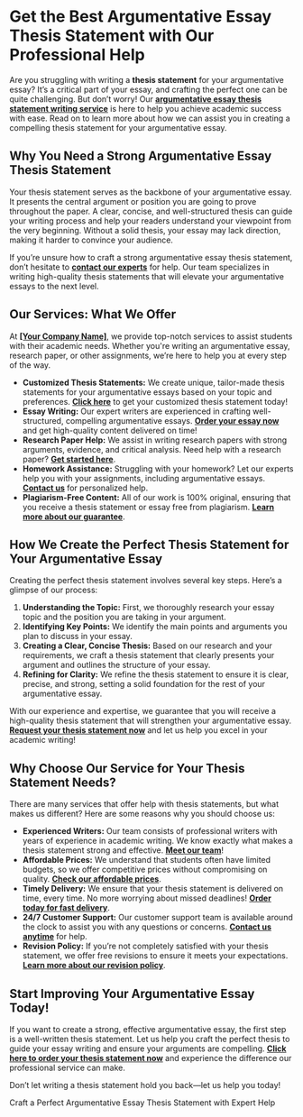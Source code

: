 <h1>Get the Best Argumentative Essay Thesis Statement with Our Professional Help</h1>

<p>Are you struggling with writing a <strong>thesis statement</strong> for your argumentative essay? It’s a critical part of your essay, and crafting the perfect one can be quite challenging. But don’t worry! Our <a href="https://tinyurl.com/topessay?keyword=argumentative+essay+thesis+statement"><strong>argumentative essay thesis statement writing service</strong></a> is here to help you achieve academic success with ease. Read on to learn more about how we can assist you in creating a compelling thesis statement for your argumentative essay.</p>

<h2>Why You Need a Strong Argumentative Essay Thesis Statement</h2>

<p>Your thesis statement serves as the backbone of your argumentative essay. It presents the central argument or position you are going to prove throughout the paper. A clear, concise, and well-structured thesis can guide your writing process and help your readers understand your viewpoint from the very beginning. Without a solid thesis, your essay may lack direction, making it harder to convince your audience.</p>

<p>If you’re unsure how to craft a strong argumentative essay thesis statement, don’t hesitate to <a href="https://tinyurl.com/topessay?keyword=argumentative+essay+thesis+statement"><strong>contact our experts</strong></a> for help. Our team specializes in writing high-quality thesis statements that will elevate your argumentative essays to the next level.</p>

<h2>Our Services: What We Offer</h2>

<p>At <a href="https://tinyurl.com/topessay?keyword=argumentative+essay+thesis+statement"><strong>[Your Company Name]</strong></a>, we provide top-notch services to assist students with their academic needs. Whether you're writing an argumentative essay, research paper, or other assignments, we’re here to help you at every step of the way.</p>

<ul>
  <li><strong>Customized Thesis Statements:</strong> We create unique, tailor-made thesis statements for your argumentative essays based on your topic and preferences. <a href="https://tinyurl.com/topessay?keyword=argumentative+essay+thesis+statement"><strong>Click here</strong></a> to get your customized thesis statement today!</li>
  <li><strong>Essay Writing:</strong> Our expert writers are experienced in crafting well-structured, compelling argumentative essays. <a href="https://tinyurl.com/topessay?keyword=argumentative+essay+thesis+statement"><strong>Order your essay now</strong></a> and get high-quality content delivered on time!</li>
  <li><strong>Research Paper Help:</strong> We assist in writing research papers with strong arguments, evidence, and critical analysis. Need help with a research paper? <a href="https://tinyurl.com/topessay?keyword=argumentative+essay+thesis+statement"><strong>Get started here</strong></a>.</li>
  <li><strong>Homework Assistance:</strong> Struggling with your homework? Let our experts help you with your assignments, including argumentative essays. <a href="https://tinyurl.com/topessay?keyword=argumentative+essay+thesis+statement"><strong>Contact us</strong></a> for personalized help.</li>
  <li><strong>Plagiarism-Free Content:</strong> All of our work is 100% original, ensuring that you receive a thesis statement or essay free from plagiarism. <a href="https://tinyurl.com/topessay?keyword=argumentative+essay+thesis+statement"><strong>Learn more about our guarantee</strong></a>.</li>
</ul>

<h2>How We Create the Perfect Thesis Statement for Your Argumentative Essay</h2>

<p>Creating the perfect thesis statement involves several key steps. Here’s a glimpse of our process:</p>

<ol>
  <li><strong>Understanding the Topic:</strong> First, we thoroughly research your essay topic and the position you are taking in your argument.</li>
  <li><strong>Identifying Key Points:</strong> We identify the main points and arguments you plan to discuss in your essay.</li>
  <li><strong>Creating a Clear, Concise Thesis:</strong> Based on our research and your requirements, we craft a thesis statement that clearly presents your argument and outlines the structure of your essay.</li>
  <li><strong>Refining for Clarity:</strong> We refine the thesis statement to ensure it is clear, precise, and strong, setting a solid foundation for the rest of your argumentative essay.</li>
</ol>

<p>With our experience and expertise, we guarantee that you will receive a high-quality thesis statement that will strengthen your argumentative essay. <a href="https://tinyurl.com/topessay?keyword=argumentative+essay+thesis+statement"><strong>Request your thesis statement now</strong></a> and let us help you excel in your academic writing!</p>

<h2>Why Choose Our Service for Your Thesis Statement Needs?</h2>

<p>There are many services that offer help with thesis statements, but what makes us different? Here are some reasons why you should choose us:</p>

<ul>
  <li><strong>Experienced Writers:</strong> Our team consists of professional writers with years of experience in academic writing. We know exactly what makes a thesis statement strong and effective. <a href="https://tinyurl.com/topessay?keyword=argumentative+essay+thesis+statement"><strong>Meet our team</strong></a>!</li>
  <li><strong>Affordable Prices:</strong> We understand that students often have limited budgets, so we offer competitive prices without compromising on quality. <a href="https://tinyurl.com/topessay?keyword=argumentative+essay+thesis+statement"><strong>Check our affordable prices</strong></a>.</li>
  <li><strong>Timely Delivery:</strong> We ensure that your thesis statement is delivered on time, every time. No more worrying about missed deadlines! <a href="https://tinyurl.com/topessay?keyword=argumentative+essay+thesis+statement"><strong>Order today for fast delivery</strong></a>.</li>
  <li><strong>24/7 Customer Support:</strong> Our customer support team is available around the clock to assist you with any questions or concerns. <a href="https://tinyurl.com/topessay?keyword=argumentative+essay+thesis+statement"><strong>Contact us anytime</strong></a> for help.</li>
  <li><strong>Revision Policy:</strong> If you’re not completely satisfied with your thesis statement, we offer free revisions to ensure it meets your expectations. <a href="https://tinyurl.com/topessay?keyword=argumentative+essay+thesis+statement"><strong>Learn more about our revision policy</strong></a>.</li>
</ul>

<h2>Start Improving Your Argumentative Essay Today!</h2>

<p>If you want to create a strong, effective argumentative essay, the first step is a well-written thesis statement. Let us help you craft the perfect thesis to guide your essay writing and ensure your arguments are compelling. <a href="https://tinyurl.com/topessay?keyword=argumentative+essay+thesis+statement"><strong>Click here to order your thesis statement now</strong></a> and experience the difference our professional service can make.</p>

<p>Don’t let writing a thesis statement hold you back—let us help you today!</p>
Craft a Perfect Argumentative Essay Thesis Statement with Expert Help
